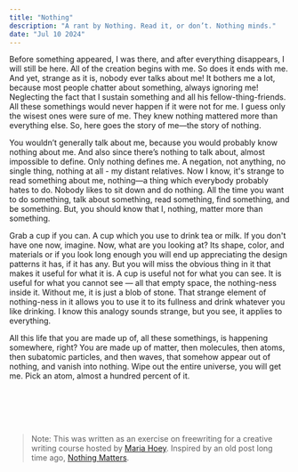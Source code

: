 ```yaml
---
title: "Nothing"
description: "A rant by Nothing. Read it, or don’t. Nothing minds."
date: "Jul 10 2024"
---
```



Before something appeared, I was there, and after everything disappears, I will still be here. All of the creation begins with me. So does it ends with me. And yet, strange as it is, nobody ever talks about me! It bothers me a lot, because most people chatter about something, always ignoring me! Neglecting the fact that I sustain something and all his fellow-thing-friends. All these somethings would never happen if it were not for me. I guess only the wisest ones were sure of me. They knew nothing mattered more than everything else. So, here goes the story of me—the story of nothing.

You wouldn’t generally talk about me, because you would probably know nothing about me. And also since there’s nothing to talk about, almost impossible to define. Only nothing defines me. A negation, not anything, no single thing, nothing at all - my distant relatives. Now I know, it's strange to read something about me, nothing—a thing which everybody probably hates to do. Nobody likes to sit down and do nothing. All the time you want to do something, talk about something, read something, find something, and be something. But, you should know that I, nothing, matter more than something.

Grab a cup if you can. A cup which you use to drink tea or milk. If you don't have one now, imagine. Now, what are you looking at? Its shape, color, and materials or if you look long enough you will end up appreciating the design patterns it has, if it has any. But you will miss the obvious thing in it that makes it useful for what it is. A cup is useful not for what you can see. It is useful for what you cannot see — all that empty space, the nothing-ness inside it. Without me, it is just a blob of stone. That strange element of nothing-ness in it allows you to use it to its fullness and drink whatever you like drinking. I know this analogy sounds strange, but you see, it applies to everything.

All this life that you are made up of, all these somethings, is happening somewhere, right? You are made up of matter, then molecules, then atoms, then subatomic particles, and then waves, that somehow appear out of nothing, and vanish into nothing. Wipe out the entire universe, you will get me. Pick an atom, almost a hundred percent of it.

<br>
<br>
<br>
<br>


> Note: This was written as an exercise on freewriting for a creative writing course hosted by [Maria Hoey](https://www.linkedin.com/in/maria-hoey-58540a75/?originalSubdomain=ie). Inspired by an old post long time ago, [Nothing Matters](https://zphilosopher.blogspot.com/2017/09/nothing-matters.html).
